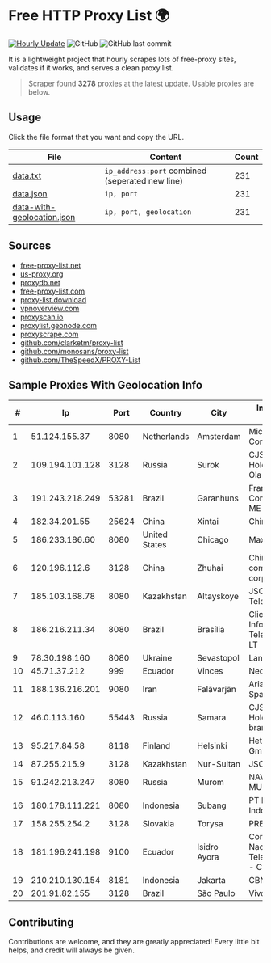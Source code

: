 
# Free HTTP Proxy List 🌍

[![Hourly Update](https://github.com/mertguvencli/http-proxy-list/actions/workflows/main.yml/badge.svg?branch=main)](https://github.com/mertguvencli/http-proxy-list/actions/workflows/main.yml)
![GitHub](https://img.shields.io/github/license/mertguvencli/http-proxy-list)
![GitHub last commit](https://img.shields.io/github/last-commit/mertguvencli/http-proxy-list)

It is a lightweight project that hourly scrapes lots of free-proxy sites, validates if it works, and serves a clean proxy list.


> Scraper found **3278** proxies at the latest update. Usable proxies are below.

## Usage

Click the file format that you want and copy the URL.


|File|Content|Count|
|----|-------|-----|
|[data.txt](https://raw.githubusercontent.com/mertguvencli/http-proxy-list/main/proxy-list/data.txt)|`ip_address:port` combined (seperated new line)|231|
|[data.json](https://raw.githubusercontent.com/mertguvencli/http-proxy-list/main/proxy-list/data.json)|`ip, port`|231|
|[data-with-geolocation.json](https://raw.githubusercontent.com/mertguvencli/http-proxy-list/main/proxy-list/data-with-geolocation.json)|`ip, port, geolocation`|231|

## Sources

* [free-proxy-list.net](https://free-proxy-list.net)
* [us-proxy.org](https://www.us-proxy.org)
* [proxydb.net](http://proxydb.net)
* [free-proxy-list.com](https://free-proxy-list.com/?page=&port=&type%5B%5D=http&type%5B%5D=https&up_time=0&search=Search)
* [proxy-list.download](https://www.proxy-list.download/HTTP)
* [vpnoverview.com](https://vpnoverview.com/privacy/anonymous-browsing/free-proxy-servers)
* [proxyscan.io](https://www.proxyscan.io)
* [proxylist.geonode.com](https://proxylist.geonode.com/api/proxy-list?limit=300&page=1&sort_by=lastChecked&sort_type=desc&protocols=http,https)
* [proxyscrape.com](https://api.proxyscrape.com/v2/?request=displayproxies&protocol=http&timeout=10000&country=all&ssl=all&anonymity=all)
* [github.com/clarketm/proxy-list](https://raw.githubusercontent.com/clarketm/proxy-list/master/proxy-list-raw.txt)
* [github.com/monosans/proxy-list](https://raw.githubusercontent.com/monosans/proxy-list/main/proxies/http.txt)
* [github.com/TheSpeedX/PROXY-List](https://raw.githubusercontent.com/TheSpeedX/PROXY-List/master/http.txt)


## Sample Proxies With Geolocation Info

|#|Ip|Port|Country|City|Internet Service Provider|
|-|--|----|-------|----|-------------------------|
|1|51.124.155.37|8080|Netherlands|Amsterdam|Microsoft Corporation|
|2|109.194.101.128|3128|Russia|Surok|CJSC "ER-Telecom Holding" Yoshkar-Ola branch|
|3|191.243.218.249|53281|Brazil|Garanhuns|Franca e Franca Com e Serv Ltda. ME|
|4|182.34.201.55|25624|China|Xintai|Chinanet|
|5|186.233.186.60|8080|United States|Chicago|Maxihost LTDA|
|6|120.196.112.6|3128|China|Zhuhai|China Mobile communications corporation|
|7|185.103.168.78|8080|Kazakhstan|Altayskoye|JSC Alma Telecommunications|
|8|186.216.211.34|8080|Brazil|Brasília|Clicknet Brasil Informatica E Telecomunicacoes LT|
|9|78.30.198.160|8080|Ukraine|Sevastopol|Lancom Ltd.|
|10|45.71.37.212|999|Ecuador|Vinces|Nedetel S.A.|
|11|188.136.216.201|9080|Iran|Falāvarjān|Ariana Gostar Spadana|
|12|46.0.113.160|55443|Russia|Samara|CJSC "ER-Telecom Holding" Samara branch|
|13|95.217.84.58|8118|Finland|Helsinki|Hetzner Online GmbH|
|14|87.255.215.9|3128|Kazakhstan|Nur-Sultan|JSC Transtelecom|
|15|91.242.213.247|8080|Russia|Murom|NAVIGATOR-MUROM|
|16|180.178.111.221|8080|Indonesia|Subang|PT Hipernet Indodata|
|17|158.255.254.2|3128|Slovakia|Torysa|PRESNET s.r.o.|
|18|181.196.241.198|9100|Ecuador|Isidro Ayora|Corporacion Nacional De Telecomunicaciones - CNT EP|
|19|210.210.130.154|8181|Indonesia|Jakarta|CBN|
|20|201.91.82.155|3128|Brazil|São Paulo|Vivo|



## Contributing

Contributions are welcome, and they are greatly appreciated! Every
little bit helps, and credit will always be given.

